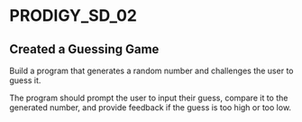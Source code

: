 # PRODIGY_SD_02
## Created a Guessing Game
Build a program that generates a random number and challenges the user to guess it.

The program should prompt the user to input their guess, compare it to the generated number, and provide feedback if the guess is too high or too low.
